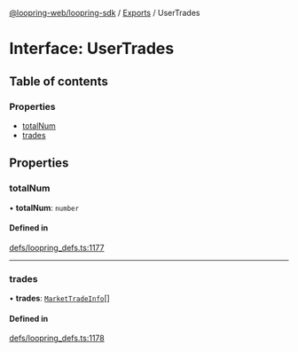 [@loopring-web/loopring-sdk](../README.md) / [Exports](../modules.md) / UserTrades

# Interface: UserTrades

## Table of contents

### Properties

- [totalNum](UserTrades.md#totalnum)
- [trades](UserTrades.md#trades)

## Properties

### totalNum

• **totalNum**: `number`

#### Defined in

[defs/loopring_defs.ts:1177](https://github.com/Loopring/loopring_sdk/blob/f91f904/src/defs/loopring_defs.ts#L1177)

___

### trades

• **trades**: [`MarketTradeInfo`](MarketTradeInfo.md)[]

#### Defined in

[defs/loopring_defs.ts:1178](https://github.com/Loopring/loopring_sdk/blob/f91f904/src/defs/loopring_defs.ts#L1178)

